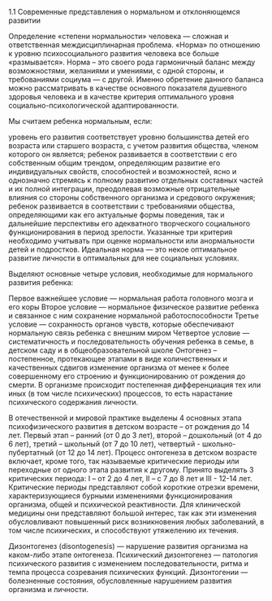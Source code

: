 1.1 Современные представления о нормальном и отклоняющемся развитии

Определение «степени нормальности» человека — сложная и ответственная междисциплинарная проблема. «Норма» по отношению к уровню психосоциального развития человека все больше «размывается». Норма – это своего рода гармоничный баланс между возможностями, желаниями и умениями, с одной стороны, и требованиями социума — с другой. Именно обретение данного баланса можно рассматривать в качестве основного показателя душевного здоровья человека и в качестве критерия оптимального уровня социально-психологической адаптированности.

Мы считаем ребенка нормальным, если:

уровень его развития соответствует уровню большинства детей его возраста или старшего возраста, с учетом развития общества, членом которого он является;
ребенок развивается в соответствии с его собственным общим трендом, определяющим развитие его индивидуальных свойств, способностей и возможностей, ясно и однозначно стремясь к полному развитию отдельных составных частей и их полной интеграции, преодолевая возможные отрицательные влияния со стороны собственного организма и средового окружения;
ребенок развивается в соответствии с требованиями общества, определяющими как его актуальные формы поведения, так и дальнейшие перспективы его адекватного творческого социального функционирования в период зрелости.
Указанные три критерия необходимо учитывать при оценке нормальности или анормальности детей и подростков. Идеальная норма — это некое оптимальное развитие личности в оптимальных для нее социальных условиях.

Выделяют основные четыре условия, необходимые для нормального развития ребенка:

Первое важнейшее условие — нормальная работа головного мозга и его коры
Второе условие — нормальное физическое развитие ребенка и связанное с ним сохранение нормальной работоспособности
Третье условие — сохранность органов чувств, которые обеспечивают нормальную связь ребенка с внешним миром
Четвертое условие — систематичность и последовательность обучения ребенка в семье, в детском саду и в общеобразовательной школе
Онтогенез – постепенное, протекающее этапами в виде количественных и качественных сдвигов изменение организма от менее к более совершенному его строению и функционированию от рождения до смерти. В организме происходит постепенная дифференциация тех или иных (в том числе психических) процессов, то есть нарастание психического содержания личности.

В отечественной и мировой практике выделены 4 основных этапа психофизического развития в детском возрасте – от рождения до 14 лет. Первый этап – ранний (от 0 до 3 лет), второй – дошкольный (от 4 до 6 лет), третий – школьный (от 7 до 10 лет), четвертый - школьно-пубертатный (от 12 до 14 лет). Процесс онтогенеза в детском возрасте включает, кроме того, так называемые критические периоды или переходные от одного этапа развития к другому. Принято выделять 3 критических периода: I – от 2 до 4 лет, II – с 7 до 8 лет и III - 12-14 лет. Критические периоды представляют собой короткие отрезки времени, характеризующиеся бурными изменениями функционирования организма, общей и психической реактивности. Для клинической медицины они представляют большой интерес, так как эти изменения обусловливают повышенный риск возникновения любых заболеваний, в том числе психических, и способствуют утяжелению их течения.

Дизонтогенез (disontogenesis) — нарушение развития организма на каком-либо этапе онтогенеза. Психический дизонтогенез — патология психического развития с изменением последовательности, ритма и темпа процесса созревания психических функций. Дизонтогении — болезненные состояния, обусловленные нарушением развития организма и личности.
